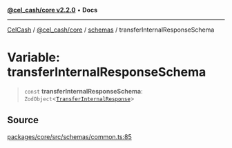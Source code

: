 [**@cel_cash/core v2.2.0**](../../README.md) • **Docs**

***

[CelCash](../../../../packages.md) / [@cel\_cash/core](../../README.md) / [schemas](../README.md) / transferInternalResponseSchema

# Variable: transferInternalResponseSchema

> `const` **transferInternalResponseSchema**: `ZodObject`\<[`TransferInternalResponse`](../../index/type-aliases/TransferInternalResponse.md)\>

## Source

[packages/core/src/schemas/common.ts:85](https://github.com/Pyxlab/celcash/blob/b57c7034bd65dcd5b083f272f9cfe6cc4ff73f7b/packages/core/src/schemas/common.ts#L85)
